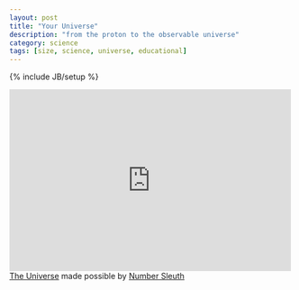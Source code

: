 ```yaml
---
layout: post
title: "Your Universe"
description: "from the proton to the observable universe"
category: science
tags: [size, science, universe, educational]
---
```

{% include JB/setup %}

<iframe width="500" height="323" scrolling="no" src="http://www.numbersleuth.org/universe/magnify/" frameborder="0" allowfullscreen></iframe><br /><a href="http://www.numbersleuth.org/universe/">The Universe</a> made possible by <a href="http://www.numbersleuth.org">Number Sleuth</a>